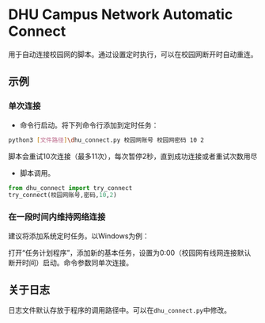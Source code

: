 # DHU Campus Network Automatic Connect

用于自动连接校园网的脚本。通过设置定时执行，可以在校园网断开时自动重连。

## 示例

### 单次连接

- 命令行启动。将下列命令行添加到定时任务：

```Bash
python3 [文件路径]\dhu_connect.py 校园网账号 校园网密码 10 2
```

脚本会重试10次连接（最多11次），每次暂停2秒，直到成功连接或者重试次数用尽

- 脚本调用。

``` Python
from dhu_connect import try_connect
try_connect(校园网账号,密码,10,2)
```

### 在一段时间内维持网络连接

建议将添加系统定时任务。以Windows为例：

打开“任务计划程序”，添加新的基本任务，设置为0:00（校园网有线网连接默认断开时间）启动。命令参数同单次连接。

## 关于日志

日志文件默认存放于程序的调用路径中。可以在`dhu_connect.py`中修改。
